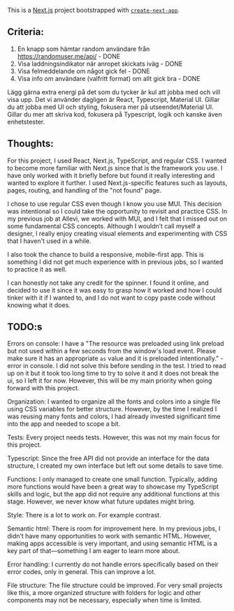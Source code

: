 This is a [Next.js](https://nextjs.org) project bootstrapped with [`create-next-app`](https://nextjs.org/docs/app/api-reference/cli/create-next-app).

## Criteria: 
1. En knapp som hämtar random användare från https://randomuser.me/api/ - DONE
2. Visa laddningsindikator när anropet skickats iväg - DONE
3. Visa felmeddelande om något gick fel - DONE
4. Visa info om användare (valfritt format) om allt gick bra - DONE

Lägg gärna extra energi på det som du tycker är kul att jobba med och vill visa upp. Det vi använder dagligen är React, Typescript, Material UI. Gillar du att jobba med UI och styling, fokusera mer på utseendet/Material UI. Gillar du mer att skriva kod, fokusera på Typescript, logik och kanske även enhetstester.
## 

## Thoughts:

For this project, I used React, Next.js, TypeScript, and regular CSS. I wanted to become more familiar with Next.js since that is the framework you use. I have only worked with it briefly before but found it really interesting and wanted to explore it further. I used Next.js-specific features such as layouts, pages, routing, and handling of the "not found" page.


I chose to use regular CSS even though I know you use MUI. This decision was intentional so I could take the opportunity to revisit and practice CSS. In my previous job at Allevi, we worked with MUI, and I felt that I missed out on some fundamental CSS concepts.
 Although I wouldn’t call myself a designer, I really enjoy creating visual elements and experimenting with CSS that I haven't used in a while.

I also took the chance to build a responsive, mobile-first app. This is something I did not get much experience with in previous jobs, so I wanted to practice it as well.

I can honestly not take any credit for the spinner. I found it online, 
and decided to use it since it was easy to grasp how it worked and how I could tinker with it if I wanted to, and I do not want
to copy paste code without knowing what it does. 


## TODO:s

Errors on console: 
I have a "The resource <URL> was preloaded using link preload but not used within a few seconds from the window's load event. Please make sure it has an appropriate `as` value and it is preloaded intentionally." - error in console. I did not solve this before sending in the test. I tried to read up on it but it took too long time to try to solve it and it does not break the ui, so I left it for now. However, this will be my main priority when going forward with this project.

Organization: I wanted to organize all the fonts and colors into a single file using CSS variables for better structure. However, by the time I realized I was reusing many fonts and colors, I had already invested significant time into the app and needed to scope a bit.

Tests:
Every project needs tests. However, this was not my main focus for this project.

Typescript: Since the free API did not provide an interface for the data structure, I created my own interface but left out some details to save time.

Functions: I only managed to create one small function. Typically, adding more functions would have been a great way to showcase my TypeScript skills and logic, but the app did not require any additional functions at this stage. However, we never know what future updates might bring.

Style: There is  a lot to work on. For example contrast.

Semantic html: There is room for improvement here. In my previous jobs, I didn’t have many opportunities to work with semantic HTML. However, making apps accessible is very important, and using semantic HTML is a key part of that—something I am eager to learn more about.

Error handling: I currently do not handle errors specifically based on their error codes, only in general. This can improve a lot.

File structure: The file structure could be improved. For very small projects like this, a more organized structure with folders for logic and other components may not be necessary, especially when time is limited.
